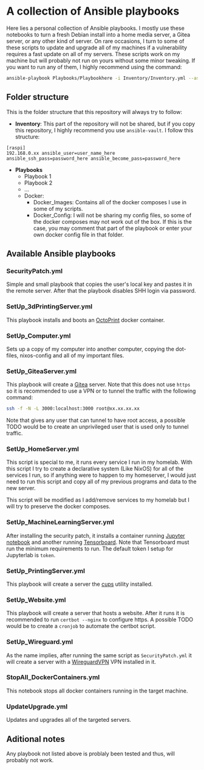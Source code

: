 # A collection of Ansible playbooks

Here lies a personal collection of Ansible playbooks. I mostly use these notebooks to turn a fresh Debian install into a home media server, a Gitea server, or any other kind of server. On rare occasions, I turn to some of these scripts to update and upgrade all of my machines if a vulnerability requires a fast update on all of my servers. These scripts work on my machine but will probably not run on yours without some minor tweaking. If you want to run any of them, I highly recommend using the command:

```bash
ansible-playbook Playbooks/Playbookhere -i Inventory/Inventory.yml --ask-vault-pass --limit=group1,group2
```

## Folder structure

This is the folder structure that this repository will always try to follow:

- **Inventory**:  This part of the repository will not be shared, but if you copy this repository, I highly recommend you use `ansible-vault`. I follow this structure:
```
[raspi]
192.168.0.xx ansible_user=user_name_here ansible_ssh_pass=password_here ansible_become_pass=password_here
```
- **Playbooks**
    - Playbook 1
    - Playbook 2
    - ...
    - Docker:
        - Docker_Images: Contains all of the docker composes I use in some of my scripts.
        - Docker_Config: I will not be sharing my config files, so some of the docker composes may not work out of the box. If this is the case, you may comment that part of the playbook or enter your own docker config file in that folder.


## Available Ansible playbooks

### SecurityPatch.yml

Simple and small playbook that copies the user's local key and pastes it in the remote server. After that the playbook disables SHH login via password.

### SetUp_3dPrintingServer.yml

This playbook installs and boots an [OctoPrint](https://octoprint.org/) docker container.


### SetUp_Computer.yml

Sets up a copy of my computer into another computer, copying the dot-files, nixos-config and all of my important files.


### SetUp_GiteaServer.yml

This playbook will create a [Gitea](https://about.gitea.com/) server. Note that this does not use `https` so it is recommended to use a VPN or to tunnel the traffic with the following command:

```bash
ssh -f -N -L 3000:localhost:3000 root@xx.xx.xx.xx
```
Note that gives any user that can tunnel to have root access, a possible TODO would be to create an unprivileged user that is used only to tunnel traffic.

### SetUp_HomeServer.yml

This script is special to me, it runs every service I run in my homelab. With this script I try to create a declarative system (Like NixOS) for all of the services I run, so if anything were to happen to my homeserver, I would just need to run this script and copy all of my previous programs and data to the new server.

This script will be modified as I add/remove services to my homelab but I will try to preserve the docker composes.

### SetUp_MachineLearningServer.yml

After installing the security patch, it installs a container running [Jupyter notebook](https://jupyter.org/) and another running [Tensorboard](https://www.tensorflow.org/tensorboard). Note that Tensorboard must run the minimum requirements to run. The default token I setup for Jupyterlab is `token`.

### SetUp_PrintingServer.yml

This playbook will create a server the [cups](https://openprinting.github.io/cups/cups3.html) utility installed.

### SetUp_Website.yml

This playbook will create a server that hosts a website. After it runs it is recommended to run `certbot --nginx` to configure https. A possible TODO would be to create a `cronjob` to automate the certbot script.

### SetUp_Wireguard.yml

As the name implies, after running the same script as `SecurityPatch.yml` it will create a server with a [WireguardVPN](https://www.wireguard.com/) VPN installed in it.

### StopAll_DockerContainers.yml

This notebook stops all docker containers running in the target machine.

### UpdateUpgrade.yml

Updates and upgrades all of the targeted servers.

## Aditional notes

Any playbook not listed above is problaly been tested and thus, will probably not work.


